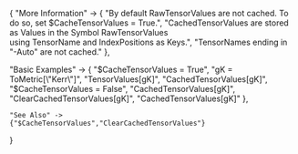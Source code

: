 {
  "More Information" -> {
      "By default RawTensorValues are not cached. To do so, set $CacheTensorValues = True.",
      "CachedTensorValues are stored as Values in the Symbol RawTensorValues \
using TensorName and IndexPositions as Keys.",
      "TensorNames ending in \"-Auto\" are not cached."
  },

  "Basic Examples" -> {
    "$CacheTensorValues = True",
    "gK = ToMetric[\"Kerr\"]",
    "TensorValues[gK]",
    "CachedTensorValues[gK]",
    "$CacheTensorValues = False",
    "CachedTensorValues[gK]",
    "ClearCachedTensorValues[gK]",
    "CachedTensorValues[gK]"
    },

    "See Also" ->
    {"$CacheTensorValues","ClearCachedTensorValues"}

}
